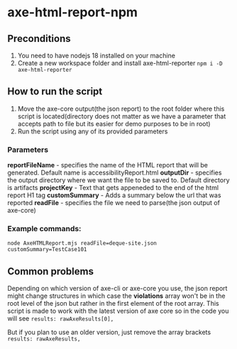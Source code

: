 # axe-html-report-npm

## Preconditions
1. You need to have nodejs 18 installed on your machine
2. Create a new workspace folder and install axe-html-reporter
```npm i -D axe-html-reporter```

## How to run the script
1. Move the axe-core output(the json report) to the root folder where this script is located(directory does not matter as we have a parameter that accepts path to file but its easier for demo purposes to be in root)
2. Run the script using any of its provided parameters

### Parameters
**reportFileName** - specifies the name of the HTML report that will be generated. Default name is accessibilityReport.html
**outputDir** - specifies the output directory where we want the file to be saved to. Default directory is artifacts
**projectKey** -  Text that gets appeneded to the end of the html report H1 tag
**customSummary** -  Adds a summary below the url that was reported
**readFile** - specifies the file we need to parse(the json output of axe-core)


### Example commands:
``` node AxeHTMLReport.mjs readFile=deque-site.json customSummary=TestCase101 ```


## Common problems

Depending on which version of axe-cli or axe-core you use, the json report might change structures in which case the **violations** array won't be in the root level of the json but rather in the first element of the root array.
This script is made to work with the latest version of axe core so in the code you will see
``` results: rawAxeResults[0], ```

But if you plan to use an older version, just remove the array brackets
``` results: rawAxeResults, ```










